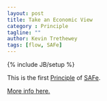 ```yaml
---
layout: post
title: Take an Economic View
category : Principle
tagline: ""
author: Kevin Trethewey
tags: [flow, SAFe]
---
```

{% include JB/setup %}

This is the first [Principle](/principles.html) of [SAFe](/prototype/SAFe/).

[More info here.](http://scaledagileframework.com/take-an-economic-view/)

